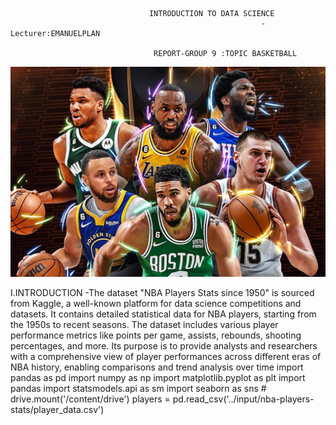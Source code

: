                                    INTRODUCTION TO DATA SCIENCE
                                                            -Lecturer:EMANUELPLAN

                                    REPORT-GROUP 9 :TOPIC BASKETBALL 

  ![](images/nab2.jpg)  
  

 I.INTRODUCTION 
  -The dataset "NBA Players Stats since 1950" is sourced from Kaggle, a well-known platform for data science competitions and datasets. It contains detailed statistical 
    data for NBA players, starting from the 1950s to recent seasons. The dataset includes various player performance metrics like points per game, assists, rebounds, shooting 
    percentages, and more. Its purpose is to provide analysts and researchers with a comprehensive view of player performances across different eras of NBA history, enabling 
    comparisons and trend analysis over time
                                                          import pandas as pd
                                                          import numpy as np
                                                          import matplotlib.pyplot as plt
                                                          import pandas
                                                          import statsmodels.api as sm
                                                          import seaborn as sns
                                                          # drive.mount('/content/drive')
                                                          players = pd.read_csv('../input/nba-players-stats/player_data.csv')
